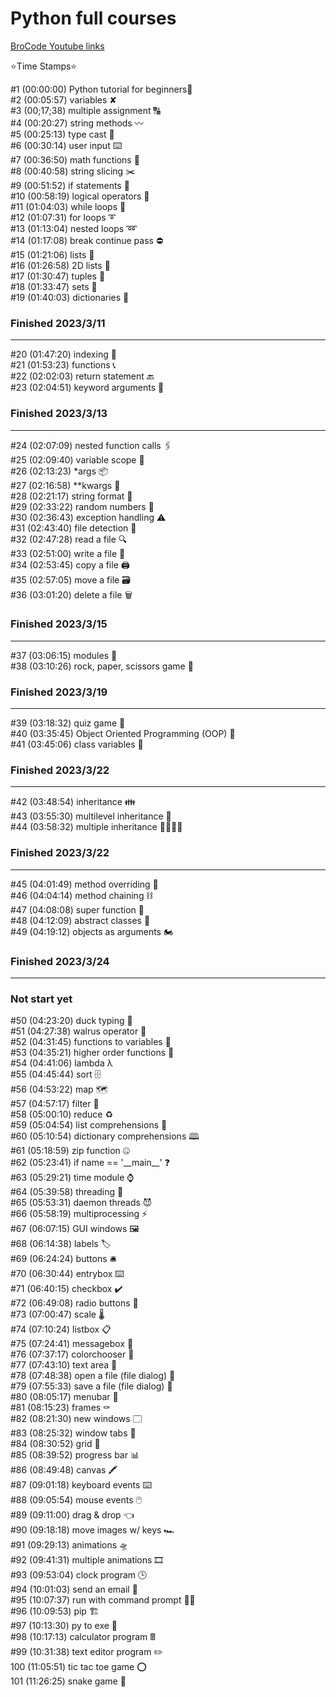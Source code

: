 <h1>Python full courses</h1>


[BroCode Youtube links](https://www.youtube.com/watch?v=XKHEtdqhLK8&t=6441s&ab_channel=BroCode)

⭐️Time Stamps⭐️ <br>

#1   (00:00:00)​ Python tutorial for beginners🐍 </br>
#2   (00:05:57​) variables ✘ <br>
#3   (00;17;38​) multiple assignment 🔠<br>
#4   (00:20:27​) string methods 〰️<br>
#5   (00:25:13​) type cast 💱<br>
#6   (00:30:14​) user input ⌨️<br>
#7   (00:36:50​) math functions 🧮<br>
#8   (00:40:58​) string slicing ✂️<br>
#9   (00:51:52​) if statements 🤔<br>
#10 (00:58:19)​ logical operators 🔣<br>
#11 (01:04:03​) while loops 🔄<br>
#12 (01:07:31​) for loops ➰<br>
#13 (01:13:04​) nested loops ➿ <br>
#14 (01:17:08) break continue pass ⛔<br>
#15 (01:21:06​) lists 🧾<br>
#16 (01:26:58​) 2D lists 📜 <br>
#17 (01:30:47​) tuples 📄 <br>
#18 (01:33:47​) sets 🍴 <br>
#19 (01:40:03​) dictionaries 📖 <br>
<h3> Finished 2023/3/11 </h3>
<hr>

#20 (01:47:20​) indexing 📑<br>
#21 (01:53:23​) functions 📞 <br>
#22 (02:02:03​) return statement 🔙 <br>
#23 (02:04:51) keyword arguments 🔑<br>
<h3> Finished 2023/3/13 </h3>
<hr>


#24 (02:07:09​) nested function calls 🖇️<br>
#25 (02:09:40​) variable scope 🔬 <br>
#26 (02:13:23​) *args 📦<br>
#27 (02:16:58​) **kwargs 🎁 <br>
#28 (02:21:17​) string format 💬 <br>
#29 (02:33:22​) random numbers 🎲<br>
#30 (02:36:43​) exception handling ⚠️<br>
#31 (02:43:40) file detection 📁<br>
#32 (02:47:28​) read a file 🔍<br>
#33 (02:51:00​) write a file 📝<br>
#34 (02:53:45​) copy a file 🖨️<br>
#35 (02:57:05​) move a file 🗃️<br>
#36 (03:01:20​) delete a file 🗑️<br>
<h3> Finished 2023/3/15 </h3>
<hr>
#37 (03:06:15​) modules 💌<br>
#38 (03:10:26) rock, paper, scissors game 🗿<br>
<h3> Finished 2023/3/19 </h3>
<hr>
#39 (03:18:32​) quiz game 💯 <br>
#40 (03:35:45​) Object Oriented Programming (OOP) 🐍<br>
#41 (03:45:06​) class variables 🚗 <br>
<h3> Finished 2023/3/22 </h3>
<hr>
#42 (03:48:54​) inheritance 👪<br>
#43 (03:55:30​) multilevel inheritance 👴<br>
#44 (03:58:32) multiple inheritance 👨‍👩‍👧‍👦
<h3> Finished 2023/3/22 </h3>
<hr>
#45 (04:01:49) method overriding 🙅<br>
#46 (04:04:14​) method chaining ⛓️<br>
#47 (04:08:08) super function 🦸<br>
#48 (04:12:09​) abstract classes 👻<br>
#49 (04:19:12) objects as arguments 🏍️<br>
<h3> Finished 2023/3/24 </h3>
<hr>
<h3> Not start yet </h3>
#50 (04:23:20​) duck typing 🦆<br>
#51 (04:27:38) walrus operator 🦦<br>
#52 (04:31:45​) functions to variables 📛<br>
#53 (04:35:21​) higher order functions 👑<br>
#54 (04:41:06​) lambda λ <br>
#55 (04:45:44​) sort 🗄️ <br>
#56 (04:53:22​) map 🗺️ <br>
#57 (04:57:17​) filter 🍺 <br>
#58 (05:00:10​) reduce ♻️ <Br>
#59 (05:04:54​) list comprehensions 📰 <br>
#60 (05:10:54) dictionary comprehensions 🕮<br>
#61 (05:18:59​) zip function 🤐 <br>
#62 (05:23:41​) if name == '__main__' ❓<br>
#63 (05:29:21​) time module ⌚ <br>
#64 (05:39:58​) threading 🧵<br>
#65 (05:53:31​) daemon threads 😈 <br>
#66 (05:58:19​) multiprocessing ⚡<br>
#67 (06:07:15​) GUI windows 🖼️<br>
#68 (06:14:38​) labels 🏷️<br>
#69 (06:24:24​) buttons 🛎️ <br>
#70 (06:30:44​) entrybox ⌨️ <br>
#71 (06:40:15​) checkbox ✔️ <br>
#72 (06:49:08​) radio buttons 🔘 <br>
#73 (07:00:47​) scale 🌡️<br>
#74 (07:10:24​) listbox 📋 <br>
#75 (07:24:41​) messagebox 💭 <br>
#76 (07:37:17​) colorchooser 🎨<br>
#77 (07:43:10​) text area 📒<br>
#78 (07:48:38​) open a file (file dialog) 📁<br>
#79 (07:55:33​) save a file (file dialog) 💾<br>
#80 (08:05:17​) menubar 🧾<br>
#81 (08:15:23​) frames ⚰️ <br>
#82 (08:21:30​) new windows 🗔 <br>
#83 (08:25:32​) window tabs 📑<br>
#84 (08:30:52​) grid 🏢<br>
#85 (08:39:52​) progress bar 📊 <br>
#86 (08:49:48​) canvas 🖍️<br>
#87 (09:01:18​) keyboard events ⌨️ <br>
#88 (09:05:54​) mouse events 🖱️<br>
#89 (09:11:00​) drag & drop 👈<br>
#90 (09:18:18​) move images w/ keys 🏎️<br>
#91 (09:29:13​) animations 🛸<br>
#92 (09:41:31​) multiple animations 🎞️<br>
#93 (09:53:04​) clock program 🕒<br>
#94 (10:01:03​) send an email 📧<br>
#95 (10:07:37​) run with command prompt 👨‍💻<br>
#96 (10:09:53) pip 🏗️ <br>
#97 (10:13:30) py to exe 🏃 <br>
#98 (10:17:13​) calculator program 🖩 <br>
#99 (10:31:38​) text editor program ✏️<br>
100 (11:05:51) tic tac toe game ⭕<br>
101 (11:26:25)​ snake game 🐍<br>